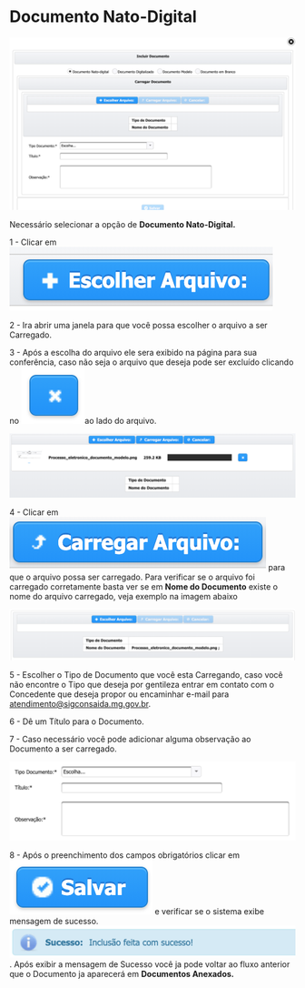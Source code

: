 # Documento Nato-Digital



![Incluir Documento Nato-Digital](../../../.gitbook/assets/processo_eletronico_tela_escolha_tipo_documento.png)

  
Necessário selecionar a opção de **Documento Nato-Digital.**

1 - Clicar em ![](../../../.gitbook/assets/processo_eletronico_botao_escolher_arquivo.png) 

2 - Ira abrir uma janela para que você possa escolher o arquivo a ser Carregado.

3 - Após a escolha do arquivo ele sera exibido na página para sua conferência, caso não seja o arquivo que deseja pode ser excluído clicando no ![](../../../.gitbook/assets/processo_eletronico_x.png)ao lado do arquivo.

![Escolher arquivo a ser carregado](../../../.gitbook/assets/processo_eletronico_carregar_arquivo.png)

4 - Clicar em ![](../../../.gitbook/assets/processo_eletronico_botao_carregar_arquivo.png) para que o arquivo possa ser carregado. Para verificar se o arquivo foi carregado corretamente basta ver se em **Nome do Documento** existe o nome do arquivo carregado, veja exemplo na imagem abaixo

![Arquivo carregado](../../../.gitbook/assets/processo_eletronico_carregar_arquivo2.png)

5 - Escolher o Tipo de Documento que você esta Carregando, caso você não encontre o Tipo que deseja por gentileza entrar em contato com o Concedente que deseja propor ou encaminhar e-mail para atendimento@sigconsaida.mg.gov.br.

6 - Dê um Título para o Documento.

7 - Caso necessário você pode adicionar alguma observação ao Documento a ser carregado.

![Campos](../../../.gitbook/assets/processo_eletronico_preenchimento_campos.png)

8 - Após o preenchimento dos campos obrigatórios clicar em ![](../../../.gitbook/assets/botao_salvar.png)  e verificar se o sistema exibe mensagem de sucesso. ![](../../../.gitbook/assets/processo_eletronico_arquivo_anexado_sucesso.png) . Após exibir a mensagem de Sucesso você ja pode voltar ao fluxo anterior que o Documento ja aparecerá em **Documentos Anexados.**

